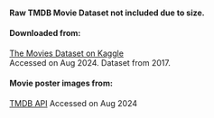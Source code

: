 #### Raw TMDB Movie Dataset not included due to size.
#### Downloaded from:

[The Movies Dataset on Kaggle](https://www.kaggle.com/datasets/rounakbanik/the-movies-dataset) \
Accessed on Aug 2024. Dataset from 2017.

#### Movie poster images from:
[TMDB API](https://developer.themoviedb.org/docs/getting-started)
Accessed on Aug 2024
